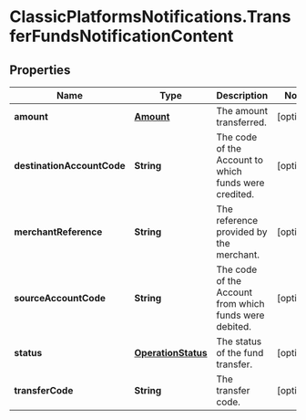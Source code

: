 # ClassicPlatformsNotifications.TransferFundsNotificationContent

## Properties

Name | Type | Description | Notes
------------ | ------------- | ------------- | -------------
**amount** | [**Amount**](Amount.md) | The amount transferred. | [optional] 
**destinationAccountCode** | **String** | The code of the Account to which funds were credited. | [optional] 
**merchantReference** | **String** | The reference provided by the merchant. | [optional] 
**sourceAccountCode** | **String** | The code of the Account from which funds were debited. | [optional] 
**status** | [**OperationStatus**](OperationStatus.md) | The status of the fund transfer. | [optional] 
**transferCode** | **String** | The transfer code. | [optional] 


